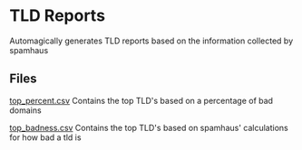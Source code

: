# TLD Reports

Automagically generates TLD reports based on the information collected by spamhaus

## Files

[top_percent.csv](reports/top_percent.csv) Contains the top TLD's based on a percentage of bad domains

[top_badness.csv](reports/top_badness.csv) Contains the top TLD's based on spamhaus' calculations for how bad a tld is

